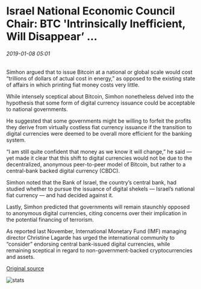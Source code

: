 # Israel National Economic Council Chair: BTC 'Intrinsically Inefficient, Will Disappear’ ...

###### 2019-01-08 05:01

Simhon argued that to issue Bitcoin at a national or global scale would cost “trillions of dollars of actual cost in energy,” as opposed to the existing state of affairs in which printing fiat money costs very little.

While intensely sceptical about Bitcoin, Simhon nonetheless delved into the hypothesis that some form of digital currency issuance could be acceptable to national governments.

He suggested that some governments might be willing to forfeit the profits they derive from virtually costless fiat currency issuance if the transition to digital currencies were deemed to be overall more efficient for the banking system.

“I am still quite confident that money as we know it will change,” he said — yet made it clear that this shift to digital currencies would not be due to the decentralized, anonymous peer-to-peer model of Bitcoin, but rather to a central-bank backed digital currency (CBDC).

Simhon noted that the Bank of Israel, the country’s central bank, had studied whether to pursue the issuance of digital shekels — Israel’s national fiat currency — and had decided against it.

Lastly, Simhon predicted that governments will remain staunchly opposed to anonymous digital currencies, citing concerns over their implication in the potential financing of terrorism.

As reported last November, International Monetary Fund (IMF) managing director Christine Lagarde has urged the international community to “consider” endorsing central bank-issued digital currencies, while remaining sceptical in regard to non-government-backed cryptocurrencies and assets.

[Original source](https://cointelegraph.com/news/israel-national-economic-council-chair-btc-intrinsically-inefficient-will-disappear)

![stats](https://c.statcounter.com/11760860/0/a89fa40b/1/ "stats")